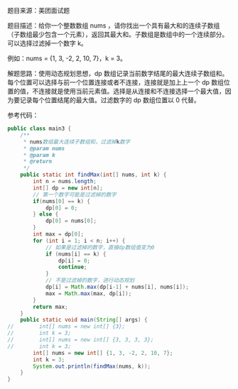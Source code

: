 题目来源：美团面试题

题目描述：给你一个整数数组 nums ，请你找出一个具有最大和的连续子数组（子数组最少包含一个元素），返回其最大和。子数组是数组中的一个连续部分。可以选择过滤掉一个数字 k。

例如：nums = {1, 3, -2, 2, 10, 7}，k = 3。

解题思路：使用动态规划思想，dp 数组记录当前数字结尾的最大连续子数组和。每个位置可以选择与前一个位置连接或者不连接，连接就是加上上一个 dp 数组位置的值，不连接就是使用当前元素值。选择是从连接和不连接选择一个最大值，因为要记录每个位置结尾的最大值。过滤数字的 dp 数组位置以 0 代替。

参考代码：

```java
public class main3 {
    /**
     * nums数组最大连续子数组和，过滤掉k数字
     * @param nums
     * @param k
     * @return
     */
    public static int findMax(int[] nums, int k) {
        int n = nums.length;
        int[] dp = new int[n];
        // 第一个数字可能是过滤掉的数字
        if(nums[0] == k) {
            dp[0] = 0;
        } else {
            dp[0] = nums[0];
        }
        int max = dp[0];
        for (int i = 1; i < n; i++) {
            // 如果是过滤掉的数字，直接dp数组值变为0
            if (nums[i] == k) {
                dp[i] = 0;
                continue;
            }
            // 不是过滤掉的数字，进行动态规划
            dp[i] = Math.max(dp[i-1] + nums[i], nums[i]);
            max = Math.max(max, dp[i]);
        }
        return max;
    }
    public static void main(String[] args) {
//        int[] nums = new int[] {3};
//        int k = 3;
//        int[] nums = new int[] {3, 3, 3, 3};
//        int k = 3;
        int[] nums = new int[] {1, 3, -2, 2, 10, 7};
        int k = 3;
        System.out.println(findMax(nums, k));
    }
}

```



